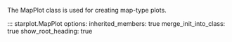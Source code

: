 The MapPlot class is used for creating map-type plots.


::: starplot.MapPlot
    options:
        inherited_members: true
        merge_init_into_class: true
        show_root_heading: true
        <!-- separate_signature: true -->